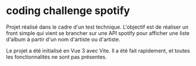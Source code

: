 # coding challenge spotify

Projet réalisé dans le cadre d'un test technique. L'objectif est de réaliser un front simple qui vient se brancher sur une API spotify pour afficher une liste d'album à partir d'un nom d'artiste ou d'artiste.

Le projet a été initialisé en Vue 3 avec Vite. Il a été fait rapidement, et toutes les fonctionnalités ne sont pas présentes.

